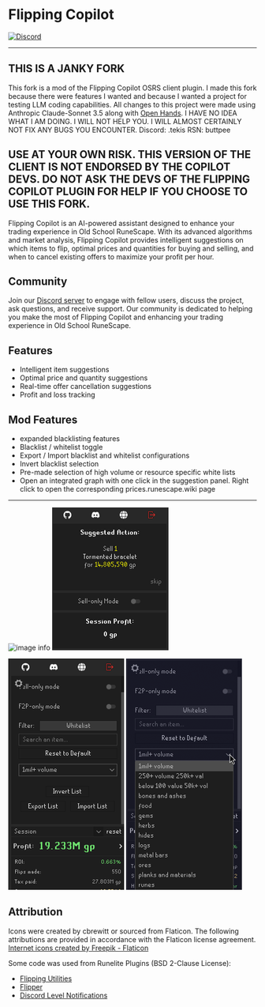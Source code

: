 # Flipping Copilot

[![Discord](https://img.shields.io/discord/1208453764630057010.svg)](https://discord.gg/UyQxA4QJAq)

----------------------------------------------------------------------------------
## THIS IS A JANKY FORK
This fork is a mod of the Flipping Copilot OSRS client plugin. I made this fork because there were features I wanted and because I wanted a project for testing LLM coding capabilities. All changes to this project were made using Anthropic Claude-Sonnet 3.5 along with [Open Hands](https://github.com/All-Hands-AI/OpenHands). I HAVE NO IDEA WHAT I AM DOING. I WILL NOT HELP YOU. I WILL ALMOST CERTAINLY NOT FIX ANY BUGS YOU ENCOUNTER. Discord: .tekis RSN: buttpee

USE AT YOUR OWN RISK. THIS VERSION OF THE CLIENT IS NOT ENDORSED BY THE COPILOT DEVS. DO NOT ASK THE DEVS OF THE FLIPPING COPILOT PLUGIN FOR HELP IF YOU CHOOSE TO USE THIS FORK.
----------------------------------------------------------------------------------

Flipping Copilot is an AI-powered assistant designed to enhance your trading experience in Old School RuneScape. With its advanced algorithms and market analysis, Flipping Copilot provides intelligent suggestions on which items to flip, optimal prices and quantities for buying and selling, and when to cancel existing offers to maximize your profit per hour.

## Community
Join our [Discord server](https://discord.gg/UyQxA4QJAq) to engage with fellow users, discuss the project, ask questions, and receive support. Our community is dedicated to helping you make the most of Flipping Copilot and enhancing your trading experience in Old School RuneScape.


## Features
 - Intelligent item suggestions
 - Optimal price and quantity suggestions
 - Real-time offer cancellation suggestions
 - Profit and loss tracking
## Mod Features
 - expanded blacklisting features
  - Blacklist / whitelist toggle
  - Export / Import blacklist and whitelist configurations
  - Invert blacklist selection
  - Pre-made selection of high volume or resource specific white lists
  - Open an integrated graph with one click in the suggestion panel. Right click to open the corresponding prices.runescape.wiki page
----------------------------------------------------------------------------------

![image info](./images/buy.png)
![image info](./images/sell.png)

![image info](./images/sold.png)
![image info](./images/flip-log.png)

## Attribution
Icons were created by cbrewitt or sourced from Flaticon. The following attributions are provided in accordance with the Flaticon license agreement.
<a href="https://www.flaticon.com/free-icons/internet" title="internet icons">Internet icons created by Freepik - Flaticon</a>

Some code was used from Runelite Plugins (BSD 2-Clause License):
- [Flipping Utilities](https://github.com/Flipping-Utilities/rl-plugin?tab=readme-ov-file)
- [Flipper](https://github.com/OkayestDev/OSRS-Flipper)
- [Discord Level Notifications](https://github.com/ATremonte/Discord-Level-Notifications)
